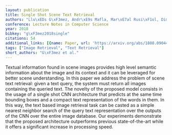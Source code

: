 ```yaml
---
layout: publication
title: Single Shot Scene Text Retrieval
authors: "Llu\xEDs G\xF3mez, Andr\xE9s Mafla, Mar\xE7al Rusi\xF1ol, Dimosthenis Karatzas"
conference: Lecture Notes in Computer Science
year: 2018
bibkey: "g\xF3mez2018single"
citations: 54
additional_links: [{name: Paper, url: 'https://arxiv.org/abs/1808.09044'}]
tags: ["Image Retrieval", "Text Retrieval"]
short_authors: "G\xF3mez et al."
---
```

Textual information found in scene images provides high level semantic
information about the image and its context and it can be leveraged for better
scene understanding. In this paper we address the problem of scene text
retrieval: given a text query, the system must return all images containing the
queried text. The novelty of the proposed model consists in the usage of a
single shot CNN architecture that predicts at the same time bounding boxes and
a compact text representation of the words in them. In this way, the text based
image retrieval task can be casted as a simple nearest neighbor search of the
query text representation over the outputs of the CNN over the entire image
database. Our experiments demonstrate that the proposed architecture
outperforms previous state-of-the-art while it offers a significant increase in
processing speed.